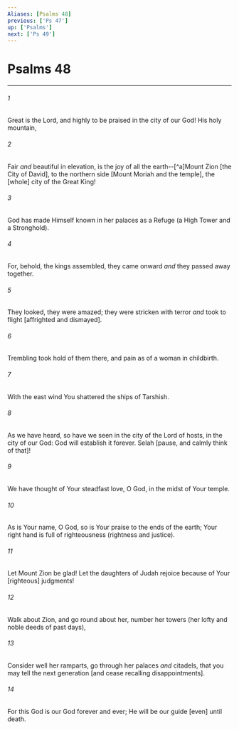 ```yaml
---
Aliases: [Psalms 48]
previous: ['Ps 47']
up: ['Psalms']
next: ['Ps 49']
---
```

# Psalms 48

***














###### 1 






Great is the Lord, and highly to be praised in the city of our God! His holy mountain, 













###### 2 






Fair _and_ beautiful in elevation, is the joy of all the earth--[^a]Mount Zion [the City of David], to the northern side [Mount Moriah and the temple], the [whole] city of the Great King! 













###### 3 






God has made Himself known in her palaces as a Refuge (a High Tower and a Stronghold). 













###### 4 






For, behold, the kings assembled, they came onward _and_ they passed away together. 













###### 5 






They looked, they were amazed; they were stricken with terror _and_ took to flight [affrighted and dismayed]. 













###### 6 






Trembling took hold of them there, and pain as of a woman in childbirth. 













###### 7 






With the east wind You shattered the ships of Tarshish. 













###### 8 






As we have heard, so have we seen in the city of the Lord of hosts, in the city of our God: God will establish it forever. Selah [pause, and calmly think of that]! 













###### 9 






We have thought of Your steadfast love, O God, in the midst of Your temple. 













###### 10 






As is Your name, O God, so is Your praise to the ends of the earth; Your right hand is full of righteousness (rightness and justice). 













###### 11 






Let Mount Zion be glad! Let the daughters of Judah rejoice because of Your [righteous] judgments! 













###### 12 






Walk about Zion, and go round about her, number her towers (her lofty and noble deeds of past days), 













###### 13 






Consider well her ramparts, go through her palaces _and_ citadels, that you may tell the next generation [and cease recalling disappointments]. 













###### 14 






For this God is our God forever and ever; He will be our guide [even] until death.
